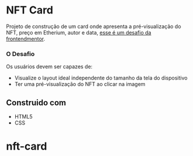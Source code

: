 
# NFT Card 

Projeto de construção de um card onde apresenta a pré-visualização do NFT, preço em Etherium, autor e data, [esse é um desafio da frontendmentor](https://www.frontendmentor.io/challenges/nft-preview-card-component-SbdUL_w0U). 

### O Desafio

Os usuários devem ser capazes de:

- Visualize o layout ideal independente do tamanho da tela do dispositivo
- Ter uma pré-visualização do NFT ao clicar na imagem
## Construido com

- HTML5
- CSS


# nft-card
